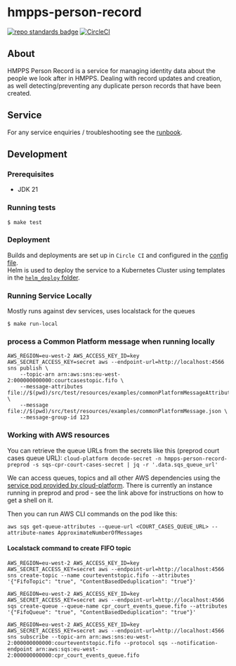 # hmpps-person-record
[![repo standards badge](https://img.shields.io/badge/dynamic/json?color=blue&style=flat&logo=github&label=MoJ%20Compliant&query=%24.message&url=https%3A%2F%2Foperations-engineering-reports.cloud-platform.service.justice.gov.uk%2Fapi%2Fv1%2Fcompliant_public_repositories%2Fhmpps-person-record)](https://operations-engineering-reports.cloud-platform.service.justice.gov.uk/public-report/hmpps-person-record "Link to report")
[![CircleCI](https://circleci.com/gh/ministryofjustice/hmpps-person-record/tree/main.svg?style=svg)](https://circleci.com/gh/ministryofjustice/hmpps-person-record)

## About

HMPPS Person Record is a service for managing identity data about the people we look after in HMPPS. 
Dealing with record updates and creation, as well detecting/preventing any duplicate person records that have been created.

## Service

For any service enquiries / troubleshooting see the [runbook](./runbooks/000-Person-Record.md).

## Development

### Prerequisites
- JDK 21

### Running tests
```
$ make test
```

### Deployment

Builds and deployments are set up in `Circle CI` and configured in the [config file](./.circleci/config.yml).  
Helm is used to deploy the service to a Kubernetes Cluster using templates in the [`helm_deploy` folder](./helm_deploy).

### Running Service Locally

Mostly runs against dev services, uses localstack for the queues

`$ make run-local`

### process a Common Platform message when running locally

```shell
AWS_REGION=eu-west-2 AWS_ACCESS_KEY_ID=key AWS_SECRET_ACCESS_KEY=secret aws --endpoint-url=http://localhost:4566 sns publish \
    --topic-arn arn:aws:sns:eu-west-2:000000000000:courtcasestopic.fifo \
    --message-attributes file://$(pwd)/src/test/resources/examples/commonPlatformMessageAttributes.json \
    --message file://$(pwd)/src/test/resources/examples/commonPlatformMessage.json \
    --message-group-id 123 
```

### Working with AWS resources

You can retrieve the queue URLs from the secrets like this (preprod court cases queue URL):
`cloud-platform decode-secret -n hmpps-person-record-preprod -s sqs-cpr-court-cases-secret | jq -r '.data.sqs_queue_url'`

We can access queues, topics and all other AWS dependencies using the [service pod provided by cloud-platform](https://user-guide.cloud-platform.service.justice.gov.uk/documentation/other-topics/cloud-platform-service-pod.html). 
There is currently an instance running in preprod and prod - see the link above for instructions on how to get a shell on it.

Then you can run AWS CLI commands on the pod like this:

`aws sqs get-queue-attributes --queue-url <COURT_CASES_QUEUE_URL> --attribute-names ApproximateNumberOfMessages`


#### Localstack command to create FIFO topic

`AWS_REGION=eu-west-2 AWS_ACCESS_KEY_ID=key AWS_SECRET_ACCESS_KEY=secret aws --endpoint-url=http://localhost:4566 sns create-topic --name courteventstopic.fifo --attributes '{"FifoTopic": "true", "ContentBasedDeduplication": "true"}'`

`AWS_REGION=eu-west-2 AWS_ACCESS_KEY_ID=key AWS_SECRET_ACCESS_KEY=secret aws --endpoint-url=http://localhost:4566 sqs create-queue --queue-name cpr_court_events_queue.fifo --attributes '{"FifoQueue": "true", "ContentBasedDeduplication": "true"}'`

`AWS_REGION=eu-west-2 AWS_ACCESS_KEY_ID=key AWS_SECRET_ACCESS_KEY=secret aws --endpoint-url=http://localhost:4566 sns subscribe --topic-arn arn:aws:sns:eu-west-2:000000000000:courteventstopic.fifo --protocol sqs --notification-endpoint arn:aws:sqs:eu-west-2:000000000000:cpr_court_events_queue.fifo`

